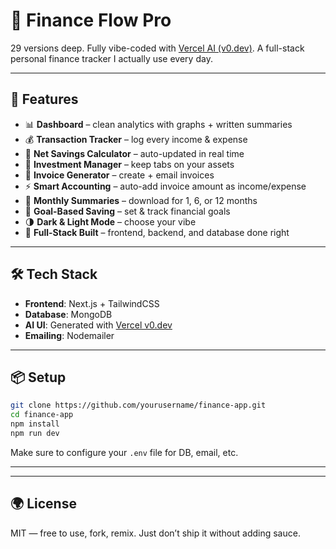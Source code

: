 # 💸 Finance Flow Pro

29 versions deep. Fully vibe-coded with [Vercel AI (v0.dev)](https://v0.dev).
A full-stack personal finance tracker I actually use every day.

---

## 🚀 Features

* 📊 **Dashboard** – clean analytics with graphs + written summaries
* 💰 **Transaction Tracker** – log every income & expense
* 🧠 **Net Savings Calculator** – auto-updated in real time
* 💼 **Investment Manager** – keep tabs on your assets
* 🧾 **Invoice Generator** – create + email invoices
* ⚡ **Smart Accounting** – auto-add invoice amount as income/expense
* 📅 **Monthly Summaries** – download for 1, 6, or 12 months
* 🎯 **Goal-Based Saving** – set & track financial goals
* 🌗 **Dark & Light Mode** – choose your vibe
* 🧩 **Full-Stack Built** – frontend, backend, and database done right

---

## 🛠️ Tech Stack

* **Frontend**: Next.js + TailwindCSS
* **Database**: MongoDB 
* **AI UI**: Generated with [Vercel v0.dev](https://v0.dev)
* **Emailing**: Nodemailer 

---

## 📦 Setup

```bash
git clone https://github.com/yourusername/finance-app.git
cd finance-app
npm install
npm run dev
```

Make sure to configure your `.env` file for DB, email, etc.

---

---

## 🌍 License

MIT — free to use, fork, remix. Just don’t ship it without adding sauce.

